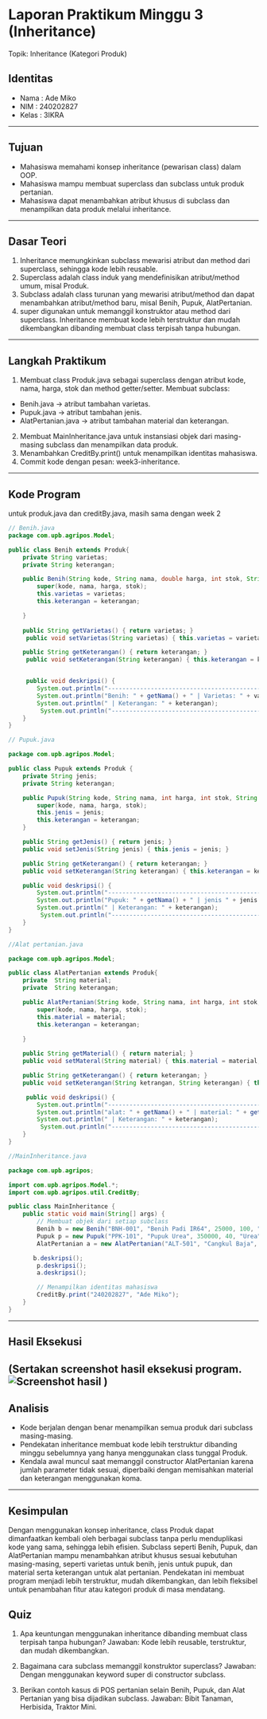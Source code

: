 # Laporan Praktikum Minggu 3 (Inheritance)
Topik: Inheritance (Kategori Produk)

## Identitas
- Nama  : Ade Miko
- NIM   : 240202827
- Kelas : 3IKRA

---

## Tujuan
- Mahasiswa memahami konsep inheritance (pewarisan class) dalam OOP.
- Mahasiswa mampu membuat superclass dan subclass untuk produk pertanian.
- Mahasiswa dapat menambahkan atribut khusus di subclass dan menampilkan data produk melalui inheritance.
---

## Dasar Teori

1. Inheritance memungkinkan subclass mewarisi atribut dan method dari superclass, sehingga kode lebih reusable.
2. Superclass adalah class induk yang mendefinisikan atribut/method umum, misal Produk.
3. Subclass adalah class turunan yang mewarisi atribut/method dan dapat menambahkan atribut/method baru, misal Benih, Pupuk, AlatPertanian.
4. super digunakan untuk memanggil konstruktor atau method dari superclass.
Inheritance membuat kode lebih terstruktur dan mudah dikembangkan dibanding membuat class terpisah tanpa hubungan.
---

## Langkah Praktikum
1. Membuat class Produk.java sebagai superclass dengan atribut kode, nama, harga, stok dan method getter/setter.
Membuat subclass:
 - Benih.java → atribut tambahan varietas.
 - Pupuk.java → atribut tambahan jenis.
 - AlatPertanian.java → atribut tambahan material dan keterangan.

2. Membuat MainInheritance.java untuk instansiasi objek dari masing-masing subclass dan menampilkan data produk.
3. Menambahkan CreditBy.print() untuk menampilkan identitas mahasiswa.
4. Commit kode dengan pesan: week3-inheritance.
---

## Kode Program
 
   untuk produk.java dan creditBy.java, masih sama dengan week 2
```java
// Benih.java
package com.upb.agripos.Model;

public class Benih extends Produk{
    private String varietas;
    private String keterangan;

    public Benih(String kode, String nama, double harga, int stok, String varietas, String keterangan) {
        super(kode, nama, harga, stok);
        this.varietas = varietas;
        this.keterangan = keterangan;

    }
    
    public String getVarietas() { return varietas; }
     public void setVarietas(String varietas) { this.varietas = varietas; }

    public String getKeterangan() { return keterangan; }
     public void setKeterangan(String keterangan) { this.keterangan = keterangan; }


     public void deskripsi() {
        System.out.println("----------------------------------------------------------");
        System.out.println("Benih: " + getNama() + " | Varietas: " + varietas + " | Harga: Rp" + getHarga() + " | Stok: " + getStok() );
        System.out.println(" | Keterangan: " + keterangan);
         System.out.println("----------------------------------------------------------");
    }
}

```
```java
// Pupuk.java

package com.upb.agripos.Model;

public class Pupuk extends Produk {
    private String jenis;
    private String keterangan;

    public Pupuk(String kode, String nama, int harga, int stok, String jenis, String keterangan) {
        super(kode, nama, harga, stok);
        this.jenis = jenis;
        this.keterangan = keterangan;
    }

    public String getJenis() { return jenis; }
    public void setJenis(String jenis) { this.jenis = jenis; }

    public String getKeterangan() { return keterangan; }
    public void setKeterangan(String keterangan) { this.keterangan = keterangan; }

    public void deskripsi() {
        System.out.println("----------------------------------------------------------");
        System.out.println("Pupuk: " + getNama() + " | jenis " + jenis + " | Harga: Rp" + getHarga() + " | Stok: " + getStok() );
        System.out.println(" | Keterangan: " + keterangan);
         System.out.println("----------------------------------------------------------");
    }
}
```
```java
//Alat pertanian.java

package com.upb.agripos.Model;

public class AlatPertanian extends Produk{
    private  String material;
    private  String keterangan;

    public AlatPertanian(String kode, String nama, int harga, int stok, String material, String keterangan){
        super(kode, nama, harga, stok);
        this.material = material;
        this.keterangan = keterangan;

    }
    
    public String getMaterial() { return material; }
    public void setMateral(String material) { this.material = material; }

    public String getKeterangan() { return keterangan; }
    public void setKeterangan(String ketrangan, String keterangan) { this.keterangan = keterangan; }

     public void deskripsi() {
        System.out.println("----------------------------------------------------------");
        System.out.println("alat: " + getNama() + " | material: " + getMaterial() +"| Harga: Rp" + getHarga() + " | Stok: " + getStok() );
        System.out.println(" | Keterangan: " + keterangan);
         System.out.println("----------------------------------------------------------");
    }
}
```
```java
//MainInheritance.java

package com.upb.agripos;

import com.upb.agripos.Model.*;
import com.upb.agripos.util.CreditBy;

public class MainInheritance {
    public static void main(String[] args) {
        // Membuat objek dari setiap subclass
        Benih b = new Benih("BNH-001", "Benih Padi IR64", 25000, 100, "IR64", " benih pilihan dan dijamin tumbuih");
        Pupuk p = new Pupuk("PPK-101", "Pupuk Urea", 350000, 40, "Urea","pupuk dengan kualitas super A+++");
        AlatPertanian a = new AlatPertanian("ALT-501", "Cangkul Baja", 90000, 15, "Baja" ,"bukan sekedar cangkul biasa tapi luar biasa");

       b.deskripsi();
        p.deskripsi();
        a.deskripsi();

        // Menampilkan identitas mahasiswa
        CreditBy.print("240202827", "Ade Miko");
    }
}
```
---

## Hasil Eksekusi
(Sertakan screenshot hasil eksekusi program.  
![Screenshot hasil](/praktikum/week3-inheritance/screenshots/image.png)
)
---

## Analisis
- Kode berjalan dengan benar menampilkan semua produk dari subclass masing-masing.
- Pendekatan inheritance membuat kode lebih terstruktur dibanding minggu sebelumnya yang hanya menggunakan class tunggal Produk.
- Kendala awal muncul saat memanggil constructor AlatPertanian karena jumlah parameter tidak sesuai, diperbaiki dengan memisahkan material dan keterangan menggunakan koma. 
---

## Kesimpulan

Dengan menggunakan konsep inheritance, class Produk dapat dimanfaatkan kembali oleh berbagai subclass tanpa perlu menduplikasi kode yang sama, sehingga lebih efisien. Subclass seperti Benih, Pupuk, dan AlatPertanian mampu menambahkan atribut khusus sesuai kebutuhan masing-masing, seperti varietas untuk benih, jenis untuk pupuk, dan material serta keterangan untuk alat pertanian. Pendekatan ini membuat program menjadi lebih terstruktur, mudah dikembangkan, dan lebih fleksibel untuk penambahan fitur atau kategori produk di masa mendatang.


## Quiz
1. Apa keuntungan menggunakan inheritance dibanding membuat class terpisah tanpa hubungan?
Jawaban: Kode lebih reusable, terstruktur, dan mudah dikembangkan.

2. Bagaimana cara subclass memanggil konstruktor superclass?
Jawaban: Dengan menggunakan keyword super di constructor subclass.

3. Berikan contoh kasus di POS pertanian selain Benih, Pupuk, dan Alat Pertanian yang bisa dijadikan subclass.
Jawaban: Bibit Tanaman, Herbisida, Traktor Mini.
